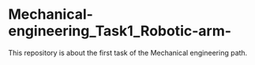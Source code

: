 # Mechanical-engineering_Task1_Robotic-arm-
This repository is about the first task of the Mechanical engineering path.
